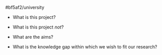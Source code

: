 #bf5af2/university 

- What is this project?

- What is this project *not*?

- What are the aims?

- What is the knowledge gap within which we wish to fit our research?